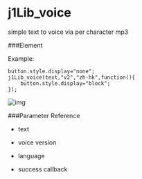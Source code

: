 # j1Lib_voice
simple text to voice via per character mp3

###Element


Example:

    button.style.display="none";
    j1Lib_voice(text,"v2","zh-hk",function(){
		button.style.display="block";
	});
	
   ![img](https://i.imgur.com/uvswssg.png)
    
###Parameter Reference
- text

- voice version

- language

- success callback

